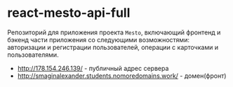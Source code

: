 # react-mesto-api-full
Репозиторий для приложения проекта `Mesto`, включающий фронтенд и бэкенд части приложения со следующими возможностями: авторизации и регистрации пользователей, операции с карточками и пользователями. 
* http://178.154.246.139/ - публичный адрес сервера
* http://smaginalexander.students.nomoredomains.work/ - домен(фронт)
